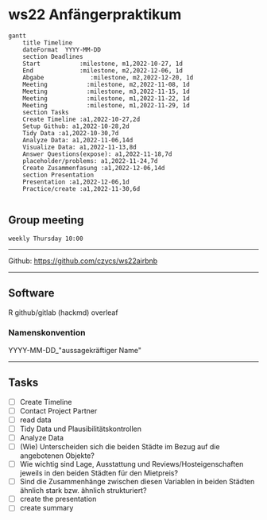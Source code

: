 # ws22 Anfängerpraktikum
```mermaid
gantt
    title Timeline
    dateFormat  YYYY-MM-DD
    section Deadlines
    Start           :milestone, m1,2022-10-27, 1d
    End             :milestone, m2,2022-12-06, 1d
    Abgabe             :milestone, m2,2022-12-20, 1d
    Meeting           :milestone, m2,2022-11-08, 1d
    Meeting           :milestone, m3,2022-11-15, 1d
    Meeting           :milestone, m1,2022-11-22, 1d
    Meeting           :milestone, m1,2022-11-29, 1d   
    section Tasks
    Create Timeline :a1,2022-10-27,2d
    Setup Github: a1,2022-10-28,2d
    Tidy Data :a1,2022-10-30,7d
    Analyze Data: a1,2022-11-06,14d
    Visualize Data: a1,2022-11-13,8d
    Answer Questions(expose): a1,2022-11-18,7d
    placeholder/problems: a1,2022-11-24,7d
    Create Zusammenfasung :a1,2022-12-06,14d
    section Presentation
    Presentation :a1,2022-12-06,1d
    Practice/create :a1,2022-11-30,6d
    
```



## Group meeting
 	weekly Thursday 10:00

---

Github: https://github.com/czycs/ws22airbnb


---
## Software

R 
github/gitlab 
(hackmd) 
overleaf 

### Namenskonvention
YYYY-MM-DD_"aussagekräftiger Name"


---
## Tasks
- [ ] Create Timeline
- [ ] Contact Project Partner
- [ ] read data
- [ ] Tidy Data und Plausibilitätskontrollen
- [ ] Analyze Data
- [ ] (Wie) Unterscheiden sich die beiden Städte im Bezug auf die angebotenen Objekte?
- [ ] Wie wichtig sind Lage, Ausstattung und Reviews/Hosteigenschaften jeweils in den beiden Städten für den Mietpreis?
- [ ] Sind die Zusammenhänge zwischen diesen Variablen in beiden Städten ähnlich stark bzw. ähnlich strukturiert?
- [ ] create the presentation
- [ ] create summary

#
